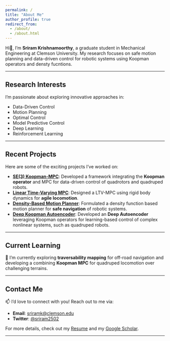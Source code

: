 ```yaml
---
permalink: /
title: "About Me"
author_profile: true
redirect_from: 
  - /about/
  - /about.html
---
```


Hi👋, I’m **Sriram Krishnamoorthy**, a graduate student in Mechanical Engineering at Clemson University. My research focuses on safe motion planning and data-driven control for robotic systems using Koopman operators and densty fucntions.

---

## Research Interests
I’m passionate about exploring innovative approaches in:
- Data-Driven Control
- Motion Planning
- Optimal Control
- Model Predictive Control
- Deep Learning
- Reinforcement Learning

---

## Recent Projects

Here are some of the exciting projects I’ve worked on:

- [**SE(3) Koopman-MPC**](https://github.com/sriram-2502/KoopmanMPC_Quadrotor): Developed a framework integrating the **Koopman operator** and MPC for data-driven control of quadrotors and quadruped robots.
- [**Linear Time-Varying MPC**](https://github.com/AndrewZheng-1011/Quad_ConvexMPC): Designed a LTV-MPC using rigid body dynamics for **agile locomotion**.
- [**Density-Based Motion Planner**](https://github.com/sriram-2502/time_varying_density): Formulated a density function based motion planner for **safe navigation** of robotic systems.
- [**Deep Koopman Autoencoder**](https://github.com/sriram-2502/Deep_Koopman_AutoEncoder): Developed an **Deep Autoencoder** leveraging Koopman operators for learning-based control of complex nonlinear systems, such as quadruped robots.

---

## Current Learning
🌱 I’m currently exploring **traversability mapping** for off-road navigation and developing a combining **Koopman MPC** for quadruped locomotion over challenging terrains.

---

## Contact Me
📫 I’d love to connect with you! Reach out to me via:
- **Email**: [sriramk@clemson.edu](mailto:sriramk@clemson.edu)
- **Twitter**: [@sriram2502](https://twitter.com/sriram2502)

For more details, check out my [Resume](/files/Sriram_Resume.pdf) and my [Google Scholar](https://scholar.google.com/citations?user=-kMTFjwAAAAJ&hl=en).

---
